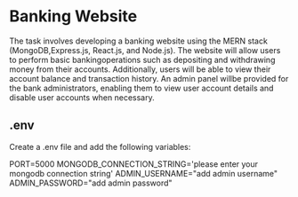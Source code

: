 
# Banking Website

The task involves developing a banking website using the MERN stack (MongoDB,Express.js, React.js, and Node.js). The website will allow users to perform basic bankingoperations such as depositing and withdrawing money from their accounts. Additionally,
users will be able to view their account balance and transaction history. An admin panel willbe provided for the bank administrators, enabling them to view user account details and
disable user accounts when necessary.


## .env

Create a .env file and add the following variables:

PORT=5000
MONGODB_CONNECTION_STRING='please enter your mongodb connection string'
ADMIN_USERNAME="add admin username"
ADMIN_PASSWORD="add admin password"
